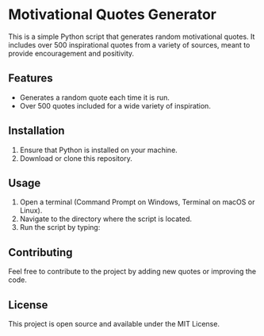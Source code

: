 # Motivational Quotes Generator

This is a simple Python script that generates random motivational quotes. It includes over 500 inspirational quotes from a variety of sources, meant to provide encouragement and positivity.

## Features
- Generates a random quote each time it is run.
- Over 500 quotes included for a wide variety of inspiration.

## Installation
1. Ensure that Python is installed on your machine.
2. Download or clone this repository.

## Usage
1. Open a terminal (Command Prompt on Windows, Terminal on macOS or Linux).
2. Navigate to the directory where the script is located.
3. Run the script by typing:

## Contributing
Feel free to contribute to the project by adding new quotes or improving the code.

## License
This project is open source and available under the MIT License.
